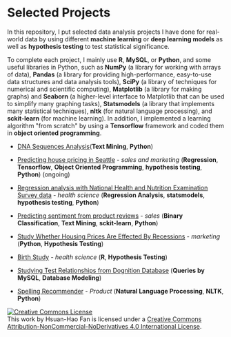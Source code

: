 # Selected Projects

In this repository, I put selected data analysis projects I have done for real-world data by using different **machine learning** or **deep learning models** as well as **hypothesis testing** to test statistical significance. 

To complete each project, I mainly use **R**, **MySQL**, or **Python**, and some useful libraries in Python, such as **NumPy** (a library for working with arrays of data), **Pandas** (a library for providing high-performance, easy-to-use data structures and data analysis tools), **SciPy** (a library of techniques for numerical and scientific computing), **Matplotlib** (a library for making graphs) and **Seaborn** (a higher-level interface to Matplotlib that can be used to simplify many graphing tasks), **Statsmodels** (a library that implements many statistical techniques), **nltk** (for natural language processing), and **sckit-learn** (for machine learning). In addition, I implemented a learning algorithm "from scratch" by using a **Tensorflow** framework and coded them in **object oriented programming**.

- [DNA Sequences Analysis]()(**Text Mining**, **Python**)

- [Predicting house pricing in Seattle](https://github.com/hsuanhao/Projects/tree/master/Predicting%20house%20pricing%20in%20Seattle) - *sales and marketing* (**Regression**, **Tensorflow**, **Object Oriented Programming**, **hypothesis testing**, **Python**) (ongoing)
- [Regression analysis with National Health and Nutrition Examination Survey data](https://github.com/hsuanhao/Projects/tree/master/Regression_analysis_with_NHANES) - *health science* (**Regression Analysis**, **statsmodels**, **hypothesis testing**, **Python**)
- [Predicting sentiment from product reviews](https://github.com/hsuanhao/Projects/tree/master/Predicting%20sentiment%20from%20product%20reviews) - *sales* (**Binary Classification**, **Text Mining**, **sckit-learn**, **Python**)
- [Study Whether Housing Prices Are Effected By Recessions](https://github.com/hsuanhao/Projects/tree/master/house_pricing_study) - *marketing* (**Python**, **Hypothesis Testing**)
- [Birth Study](https://github.com/hsuanhao/Projects/tree/master/Birth_Study) - *health science* (**R**, **Hypothesis Testing**)
- [Studying Test Relationships from Dognition Database](https://github.com/hsuanhao/Projects/tree/master/Studying%20Test%20Relationships%20from%20Dognition%20Database) (**Queries by MySQL**, **Database Modeling**) 
- [Spelling Recommender](https://github.com/hsuanhao/Projects/tree/master/Spelling_Recommender) - *Product* (**Natural Language Processing**, **NLTK**, **Python**)


<a rel="license" href="http://creativecommons.org/licenses/by-nc-nd/4.0/"><img alt="Creative Commons License" style="border-width:0" src="https://i.creativecommons.org/l/by-nc-nd/4.0/88x31.png" /></a><br />This work by <span xmlns:cc="http://creativecommons.org/ns#" property="cc:attributionName">Hsuan-Hao Fan</span> is licensed under a <a rel="license" href="http://creativecommons.org/licenses/by-nc-nd/4.0/">Creative Commons Attribution-NonCommercial-NoDerivatives 4.0 International License</a>.
